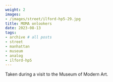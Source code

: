 ```yaml
---
weight: 2
images:
- /images/street/ilford-hp5-29.jpg
title: MOMA onlookers
date: 2023-08-13
tags:
- archive # all posts
- street
- manhattan
- museum
- analog
- ilford-hp5
---
```


Taken during a visit to the Museum of Modern Art.
